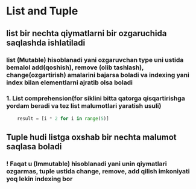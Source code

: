# List and Tuple

## list bir nechta qiymatlarni bir ozgaruchida saqlashda ishlatiladi

### list (Mutable) hisoblanadi yani ozgaruvchan type uni ustida bemalol add(qoshish), remove (olib tashlash), change(ozgartirish) amalarini bajarsa boladi va indexing yani index bilan elementlarni ajratib olsa boladi


### 1. List comprehension(for siklini bitta qatorga qisqartirishga yordam beradi va tez list malumotlari yaratish usuli)

```python
    result = [i * 2 for i in range(5)]
```

    


## Tuple hudi listga oxshab bir nechta malumot saqlasa boladi 

### ! Faqat u (Immutable) hisoblanadi yani unin qiymatlari ozgarmas, tuple ustida change, remove, add qilish imkoniyati yoq lekin indexing bor